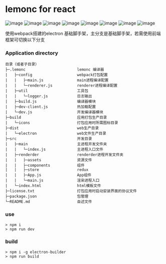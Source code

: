# lemonc for react

![image](https://img.shields.io/badge/elctron-^2.0.5-green.svg)
![image](https://img.shields.io/badge/react-^16.4.1-green.svg)
![image](https://img.shields.io/badge/reactdom-^16.4.1-green.svg)
![image](https://img.shields.io/badge/reactredux-^5.0.7-green.svg)
![image](https://img.shields.io/badge/redux-^4.0.0-green.svg)
![image](https://img.shields.io/badge/webpack-^4.16.3-green.svg)
![image](https://img.shields.io/badge/less-^3.8.0-green.svg)
![image](https://img.shields.io/badge/eslint-^5.2.0-green.svg)

使用webpack搭建的electron 基础脚手架，主分支是基础脚手架，若需使用前端框架可切换以下分支

### Application directory

```
目录（或者子目录）
├─.lemonc                       lemonc 编译器
|   ├─config                    webpack打包配置
|   |   ├─main.js               main进程编译配置
|   |   └─renderer.js           renderer进程编译配置
|   ├─util                      工具包
|   |   └─logger.js             日志输出
|   ├─build.js                  编译器模块
|   ├─dev-client.js             热加载配置
|   └─dev.js                    开发编译器模块
├─build                         应用打包生产目录
|   └─icons                     打包应用时所需图标目录
├─dist                          web生产目录
|   └─electron                  web文件生产目录
├─src                           开发目录
|   ├─main                      主进程开发文件夹
|   |   └─index.js              主进程入口文件
|   ├─renderder                 renderder进程开发文件夹
|   |   ├─assets                资源文件
|   |   ├─components            组件
|   |   ├─store                 redux
|   |   ├─App.js                App组件
|   |   └─main.js               渲染进程入口
|   └─index.html                html模板文件
├─license.txt                   打包应用时启动安装界面的协议文件
├─package.json                  包管理
└─README.md                     自述文件
```

### use 

```shell
> npm i
> npm run dev
```

### build

```shell
> npm i -g electron-builder
> npm run build
```
